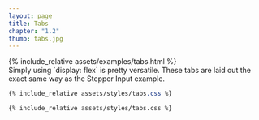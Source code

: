 ```yaml
---
layout: page
title: Tabs
chapter: "1.2"
thumb: tabs.jpg
---
```

<div class="demo">
{% include_relative assets/examples/tabs.html %}
</div>
Simply using `display: flex` is pretty versatile. These tabs are laid out the exact same way as the Stepper Input example.

```css
{% include_relative assets/styles/tabs.css %}
```

```html
{% include_relative assets/styles/tabs.css %}
```
<script>
const tabs = document.querySelector(".tabs");
const tabArray = Array.from(document.querySelectorAll(".tab"));
tabs.onclick = (e)=>{
  tabArray.map(el => el.classList.remove("is-tab-selected"));
  e.target.classList.add("is-tab-selected");
}
</script>
